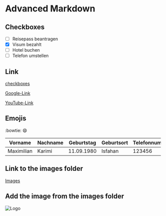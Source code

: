 # Advanced Markdown

## Checkboxes

- [ ] Reisepass beantragen
- [x] Visum bezahlt
- [ ] Hotel buchen
- [ ] Telefon umstellen

## Link

[checkboxes](#checkboxes)

[Google-Link](https://www.google.de)

[YouTube-Link](https://www.Youttube.com)

## Emojis

:bowtie:
:smile:

| Vorname    | Nachname | Geburtstag | Geburtsort | Telefonnummer |
| ---------- | -------- | ---------- | ---------- | ------------- |
| Maximilian | Karimi   | 11.09.1980 | Isfahan    | 123456        |

## Link to the images folder

[Images](/Images/)

## Add the image from the images folder

![Logo](/Images/logo.png)
